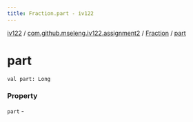 ```yaml
---
title: Fraction.part - iv122
---
```


[iv122](../../index.md) / [com.github.mseleng.iv122.assignment2](../index.md) / [Fraction](index.md) / [part](.)

# part

`val part: Long`

### Property

`part` - 